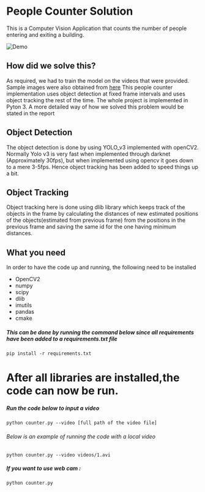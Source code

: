 # People Counter Solution

This is a Computer Vision Application that counts the number of people entering and exiting a building.

![Demo](/demo/Demo.gif)


## How did we solve this?
As required, we had to train the model on the videos that were provided. Sample images were also obtained from [here](https://drive.google.com/file/d/1LpdHUv5fx4Lbaa_CqMGGeokAZ29neekH/view?usp=sharing)
This people counter implementation uses object detection at fixed frame intervals and uses object tracking the rest of the time. The whole project is implemented in Pyton 3.
A more detailed way of how we solved this problem would be stated in the report



## Object Detection
	
The object detection is done by using YOLO_v3 implemented with openCV2. Normally Yolo v3 is very fast when implemented through darknet (Approximately 30fps), but when implemented using opencv it goes down to a mere 3-5fps. Hence object tracking has been added to speed things up a bit.

## Object Tracking
	
Object tracking here is done using dlib library which keeps track of the objects in the frame by calculating the distances of new estimated positions of the objects(estimated from previous frame) from the positions in the previous frame and saving the same id for the one having minimum distances.


## What you need
	
In order to have the code up and running, the following need to be installed
- OpenCV2
- numpy
- scipy
- dlib
- imutils
- pandas
- cmake
##### This can be done by running the command below since all requirements have been added to a requirements.txt file
    pip install -r requirements.txt
    

# After all libraries are installed,the code can now be run.
##### Run the code below to input a video
    python counter.py --video [full path of the video file]
###### Below is an example of running the code with a local video
    python counter.py --video videos/1.avi
##### If you want to use web cam : 
    python counter.py  


	

 
